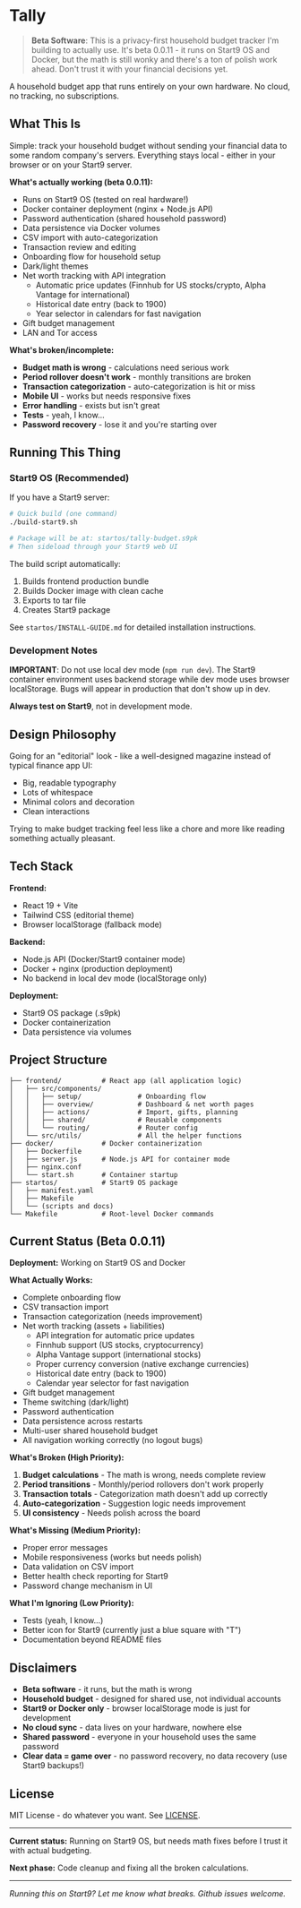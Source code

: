 # Tally

> **Beta Software**: This is a privacy-first household budget tracker I'm building to actually use. It's beta 0.0.11 - it runs on Start9 OS and Docker, but the math is still wonky and there's a ton of polish work ahead. Don't trust it with your financial decisions yet.

A household budget app that runs entirely on your own hardware. No cloud, no tracking, no subscriptions.

## What This Is

Simple: track your household budget without sending your financial data to some random company's servers. Everything stays local - either in your browser or on your Start9 server.

**What's actually working (beta 0.0.11):**
- Runs on Start9 OS (tested on real hardware!)
- Docker container deployment (nginx + Node.js API)
- Password authentication (shared household password)
- Data persistence via Docker volumes
- CSV import with auto-categorization
- Transaction review and editing
- Onboarding flow for household setup
- Dark/light themes
- Net worth tracking with API integration
  - Automatic price updates (Finnhub for US stocks/crypto, Alpha Vantage for international)
  - Historical date entry (back to 1900)
  - Year selector in calendars for fast navigation
- Gift budget management
- LAN and Tor access

**What's broken/incomplete:**
- **Budget math is wrong** - calculations need serious work
- **Period rollover doesn't work** - monthly transitions are broken
- **Transaction categorization** - auto-categorization is hit or miss
- **Mobile UI** - works but needs responsive fixes
- **Error handling** - exists but isn't great
- **Tests** - yeah, I know...
- **Password recovery** - lose it and you're starting over

## Running This Thing

### Start9 OS (Recommended)

If you have a Start9 server:

```bash
# Quick build (one command)
./build-start9.sh

# Package will be at: startos/tally-budget.s9pk
# Then sideload through your Start9 web UI
```

The build script automatically:
1. Builds frontend production bundle
2. Builds Docker image with clean cache
3. Exports to tar file
4. Creates Start9 package

See `startos/INSTALL-GUIDE.md` for detailed installation instructions.

### Development Notes

**IMPORTANT**: Do not use local dev mode (`npm run dev`). The Start9 container environment uses backend storage while dev mode uses browser localStorage. Bugs will appear in production that don't show up in dev.

**Always test on Start9**, not in development mode.

## Design Philosophy

Going for an "editorial" look - like a well-designed magazine instead of typical finance app UI:
- Big, readable typography
- Lots of whitespace
- Minimal colors and decoration
- Clean interactions

Trying to make budget tracking feel less like a chore and more like reading something actually pleasant.

## Tech Stack

**Frontend:**
- React 19 + Vite
- Tailwind CSS (editorial theme)
- Browser localStorage (fallback mode)

**Backend:**
- Node.js API (Docker/Start9 container mode)
- Docker + nginx (production deployment)
- No backend in local dev mode (localStorage only)

**Deployment:**
- Start9 OS package (.s9pk)
- Docker containerization
- Data persistence via volumes

## Project Structure

```
├── frontend/          # React app (all application logic)
│   ├── src/components/
│   │   ├── setup/              # Onboarding flow
│   │   ├── overview/           # Dashboard & net worth pages
│   │   ├── actions/            # Import, gifts, planning
│   │   ├── shared/             # Reusable components
│   │   └── routing/            # Router config
│   └── src/utils/              # All the helper functions
├── docker/            # Docker containerization
│   ├── Dockerfile
│   ├── server.js      # Node.js API for container mode
│   ├── nginx.conf
│   └── start.sh       # Container startup
├── startos/           # Start9 OS package
│   ├── manifest.yaml
│   ├── Makefile
│   └── (scripts and docs)
└── Makefile           # Root-level Docker commands
```

## Current Status (Beta 0.0.11)

**Deployment:** Working on Start9 OS and Docker

**What Actually Works:**
- Complete onboarding flow
- CSV transaction import
- Transaction categorization (needs improvement)
- Net worth tracking (assets + liabilities)
  - API integration for automatic price updates
  - Finnhub support (US stocks, cryptocurrency)
  - Alpha Vantage support (international stocks)
  - Proper currency conversion (native exchange currencies)
  - Historical date entry (back to 1900)
  - Calendar year selector for fast navigation
- Gift budget management
- Theme switching (dark/light)
- Password authentication
- Data persistence across restarts
- Multi-user shared household budget
- All navigation working correctly (no logout bugs)

**What's Broken (High Priority):**
1. **Budget calculations** - The math is wrong, needs complete review
2. **Period transitions** - Monthly/period rollovers don't work properly
3. **Transaction totals** - Categorization math doesn't add up correctly
4. **Auto-categorization** - Suggestion logic needs improvement
5. **UI consistency** - Needs polish across the board

**What's Missing (Medium Priority):**
- Proper error messages
- Mobile responsiveness (works but needs polish)
- Data validation on CSV import
- Better health check reporting for Start9
- Password change mechanism in UI

**What I'm Ignoring (Low Priority):**
- Tests (yeah, I know...)
- Better icon for Start9 (currently just a blue square with "T")
- Documentation beyond README files

## Disclaimers

- **Beta software** - it runs, but the math is wrong
- **Household budget** - designed for shared use, not individual accounts
- **Start9 or Docker only** - browser localStorage mode is just for development
- **No cloud sync** - data lives on your hardware, nowhere else
- **Shared password** - everyone in your household uses the same password
- **Clear data = game over** - no password recovery, no data recovery (use Start9 backups!)

## License

MIT License - do whatever you want. See [LICENSE](LICENSE).

---

**Current status:** Running on Start9 OS, but needs math fixes before I trust it with actual budgeting.

**Next phase:** Code cleanup and fixing all the broken calculations.

---

*Running this on Start9? Let me know what breaks. Github issues welcome.*
